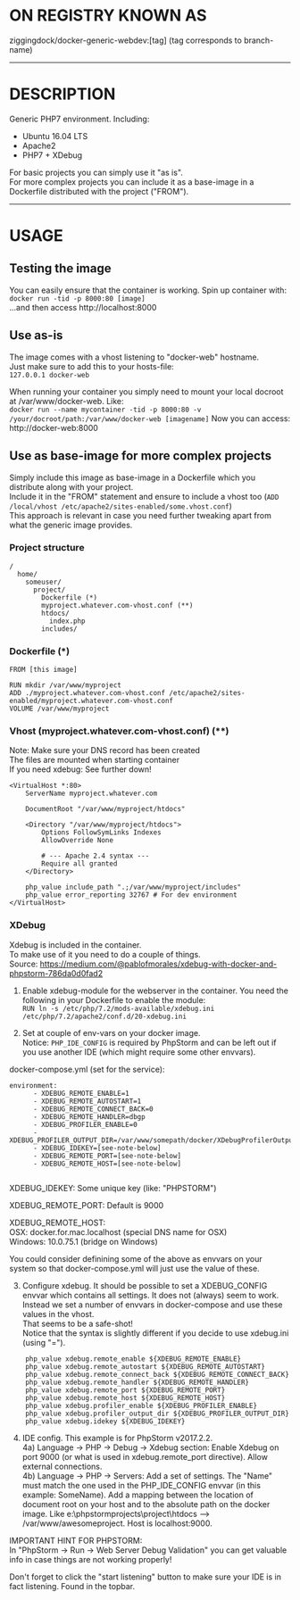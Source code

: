 # ON REGISTRY KNOWN AS 
ziggingdock/docker-generic-webdev:[tag] (tag corresponds to branch-name)

---

# DESCRIPTION
Generic PHP7 environment. Including:  
* Ubuntu 16.04 LTS
* Apache2
* PHP7 + XDebug

For basic projects you can simply use it "as is".  
For more complex projects you can include it as a base-image in a Dockerfile distributed with the project ("FROM").

---

# USAGE

## Testing the image
You can easily ensure that the container is working. Spin up container with:  
```docker run -tid -p 8000:80 [image]```  
...and then access http://localhost:8000  

## Use as-is 
The image comes with a vhost listening to "docker-web" hostname.  
Just make sure to add this to your hosts-file:  
```127.0.0.1 docker-web```  

When running your container you simply need to mount your local docroot at /var/www/docker-web. Like:  
```docker run --name mycontainer -tid -p 8000:80 -v /your/docroot/path:/var/www/docker-web [imagename]```
Now you can access:  
http://docker-web:8000

## Use as base-image for more complex projects
Simply include this image as base-image in a Dockerfile which you distribute along with your project.  
Include it in the "FROM" statement and ensure to include a vhost too (```ADD /local/vhost /etc/apache2/sites-enabled/some.vhost.conf```)  
This approach is relevant in case you need further tweaking apart from what the generic image provides.  

### Project structure
```
/
  home/
    someuser/
      project/
        Dockerfile (*)
        myproject.whatever.com-vhost.conf (**)
        htdocs/
          index.php
        includes/
```

### Dockerfile (*)
```
FROM [this image]

RUN mkdir /var/www/myproject
ADD ./myproject.whatever.com-vhost.conf /etc/apache2/sites-enabled/myproject.whatever.com-vhost.conf
VOLUME /var/www/myproject
```


### Vhost (myproject.whatever.com-vhost.conf) (**)
Note: Make sure your DNS record has been created   
The files are mounted when starting container  
If you need xdebug: See further down!  

```
<VirtualHost *:80>
    ServerName myproject.whatever.com

    DocumentRoot "/var/www/myproject/htdocs"

    <Directory "/var/www/myproject/htdocs">
        Options FollowSymLinks Indexes
        AllowOverride None
        
        # --- Apache 2.4 syntax ---
        Require all granted
    </Directory>

    php_value include_path ".;/var/www/myproject/includes"
    php_value error_reporting 32767 # For dev environment
</VirtualHost>
```

### XDebug
Xdebug is included in the container.  
To make use of it you need to do a couple of things.  
Source: https://medium.com/@pablofmorales/xdebug-with-docker-and-phpstorm-786da0d0fad2  

1) Enable xdebug-module for the webserver in the container. You need the following in your Dockerfile to enable the module:  
```RUN ln -s /etc/php/7.2/mods-available/xdebug.ini /etc/php/7.2/apache2/conf.d/20-xdebug.ini``` 

2) Set at couple of env-vars on your docker image.  
Notice: ```PHP_IDE_CONFIG``` is required by PhpStorm and can be left out if you use another IDE (which might require some other envvars).  

docker-compose.yml (set for the service):  
```
environment:
      - XDEBUG_REMOTE_ENABLE=1
      - XDEBUG_REMOTE_AUTOSTART=1
      - XDEBUG_REMOTE_CONNECT_BACK=0
      - XDEBUG_REMOTE_HANDLER=dbgp
      - XDEBUG_PROFILER_ENABLE=0
      - XDEBUG_PROFILER_OUTPUT_DIR=/var/www/somepath/docker/XDebugProfilerOutput
      - XDEBUG_IDEKEY=[see-note-below]
      - XDEBUG_REMOTE_PORT=[see-note-below]
      - XDEBUG_REMOTE_HOST=[see-note-below]
      
```
XDEBUG_IDEKEY: Some unique key (like: "PHPSTORM")  

XDEBUG_REMOTE_PORT: Default is 9000  

XDEBUG_REMOTE_HOST:  
OSX: docker.for.mac.localhost (special DNS name for OSX)  
Windows: 10.0.75.1 (bridge on Windows)  

You could consider definining some of the above as envvars on your system so that docker-compose.yml will just use the value of these. 


3) Configure xdebug. It should be possible to set a XDEBUG_CONFIG envvar which contains all settings. It does not (always) seem to work. Instead we set a number of envvars in docker-compose and use these values in the vhost.  
That seems to be a safe-shot!   
Notice that the syntax is slightly different if you decide to use xdebug.ini (using "=").  
```
    php_value xdebug.remote_enable ${XDEBUG_REMOTE_ENABLE}
    php_value xdebug.remote_autostart ${XDEBUG_REMOTE_AUTOSTART}
    php_value xdebug.remote_connect_back ${XDEBUG_REMOTE_CONNECT_BACK}
    php_value xdebug.remote_handler ${XDEBUG_REMOTE_HANDLER}
    php_value xdebug.remote_port ${XDEBUG_REMOTE_PORT}
    php_value xdebug.remote_host ${XDEBUG_REMOTE_HOST}
    php_value xdebug.profiler_enable ${XDEBUG_PROFILER_ENABLE}
    php_value xdebug.profiler_output_dir ${XDEBUG_PROFILER_OUTPUT_DIR}
    php_value xdebug.idekey ${XDEBUG_IDEKEY}
```

4) IDE config. This example is for PhpStorm v2017.2.2.  
4a) Language -> PHP -> Debug -> Xdebug section: Enable Xdebug on port 9000 (or what is used in xdebug.remote_port directive). Allow external connections.  
4b) Language -> PHP -> Servers: Add a set of settings. The "Name" must match the one used in the PHP_IDE_CONFIG envvar (in this example: SomeName). Add a mapping between the location of document root on your host and to the absolute path on the docker image. Like e:\phpstormprojects\project\htdocs --> /var/www/awesomeproject. Host is localhost:9000.  


IMPORTANT HINT FOR PHPSTORM:  
In "PhpStorm -> Run -> Web Server Debug Validation" you can get valuable info in case things are not working properly!  

Don't forget to click the "start listening" button to make sure your IDE is in fact listening. Found in the topbar. 

